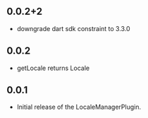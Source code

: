 ## 0.0.2+2
* downgrade dart sdk constraint to 3.3.0

## 0.0.2
* getLocale returns Locale

## 0.0.1

* Initial release of the LocaleManagerPlugin.
